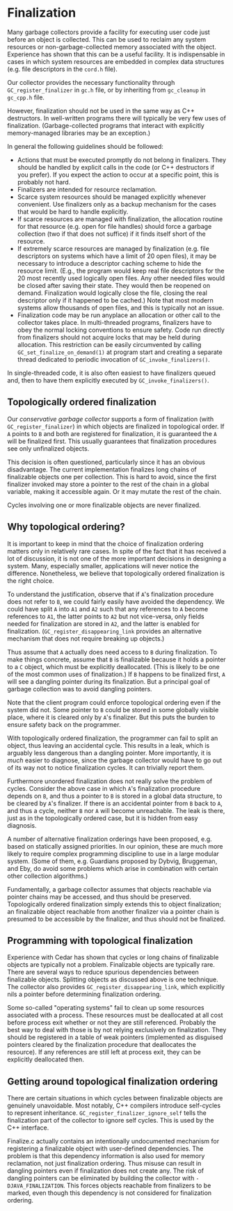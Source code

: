 # Finalization

Many garbage collectors provide a facility for executing user code just before
an object is collected. This can be used to reclaim any system resources
or non-garbage-collected memory associated with the object. Experience has
shown that this can be a useful facility. It is indispensable in cases
in which system resources are embedded in complex data structures (e.g. file
descriptors in the `cord.h` file).

Our collector provides the necessary functionality through
`GC_register_finalizer` in `gc.h` file, or by inheriting from `gc_cleanup` in
`gc_cpp.h` file.

However, finalization should not be used in the same way as C++ destructors.
In well-written programs there will typically be very few uses
of finalization. (Garbage-collected programs that interact with explicitly
memory-managed libraries may be an exception.)

In general the following guidelines should be followed:

  * Actions that must be executed promptly do not belong in finalizers. They
  should be handled by explicit calls in the code (or C++ destructors if you
  prefer). If you expect the action to occur at a specific point, this
  is probably not hard.
  * Finalizers are intended for resource reclamation.
  * Scarce system resources should be managed explicitly whenever convenient.
  Use finalizers only as a backup mechanism for the cases that would be hard
  to handle explicitly.
  * If scarce resources are managed with finalization, the allocation routine
  for that resource (e.g. open for file handles) should force a garbage
  collection (two if that does not suffice) if it finds itself short of the
  resource.
  * If extremely scarce resources are managed by finalization (e.g. file
  descriptors on systems which have a limit of 20 open files), it may
  be necessary to introduce a descriptor caching scheme to hide the resource
  limit. (E.g., the program would keep real file descriptors for the 20 most
  recently used logically open files. Any other needed files would be closed
  after saving their state. They would then be reopened on demand.
  Finalization would logically close the file, closing the real descriptor
  only if it happened to be cached.) Note that most modern systems allow
  thousands of open files, and this is typically not an issue.
  * Finalization code may be run anyplace an allocation or other call to the
  collector takes place. In multi-threaded programs, finalizers have to obey
  the normal locking conventions to ensure safety. Code run directly from
  finalizers should not acquire locks that may be held during allocation.
  This restriction can be easily circumvented by calling
  `GC_set_finalize_on_demand(1)` at program start and creating a separate
  thread dedicated to periodic invocation of `GC_invoke_finalizers()`.

In single-threaded code, it is also often easiest to have finalizers queued
and, then to have them explicitly executed by `GC_invoke_finalizers()`.

## Topologically ordered finalization

Our _conservative garbage collector_ supports a form of finalization (with
`GC_register_finalizer`) in which objects are finalized in topological order.
If `A` points to `B` and both are registered for finalization, it is
guaranteed the `A` will be finalized first. This usually guarantees that
finalization procedures see only unfinalized objects.

This decision is often questioned, particularly since it has an obvious
disadvantage. The current implementation finalizes long chains of finalizable
objects one per collection. This is hard to avoid, since the first finalizer
invoked may store a pointer to the rest of the chain in a global variable,
making it accessible again. Or it may mutate the rest of the chain.

Cycles involving one or more finalizable objects are never finalized.

## Why topological ordering?

It is important to keep in mind that the choice of finalization ordering
matters only in relatively rare cases. In spite of the fact that it has
received a lot of discussion, it is not one of the more important decisions
in designing a system. Many, especially smaller, applications will never
notice the difference. Nonetheless, we believe that topologically ordered
finalization is the right choice.

To understand the justification, observe that if `A`'s finalization procedure
does not refer to `B`, we could fairly easily have avoided the dependency.
We could have split `A` into `A1` and `A2` such that any references to `A`
become references to `A1`, the latter points to `A2` but not vice-versa, only
fields needed for finalization are stored in `A2`, and the latter is enabled
for finalization. (`GC_register_disappearing_link` provides an alternative
mechanism that does not require breaking up objects.)

Thus assume that `A` actually does need access to `B` during finalization.
To make things concrete, assume that `B` is finalizable because it holds
a pointer to a `C` object, which must be explicitly deallocated. (This is
likely to be one of the most common uses of finalization.) If `B` happens to
be finalized first, `A` will see a dangling pointer during its finalization.
But a principal goal of garbage collection was to avoid dangling pointers.

Note that the client program could enforce topological ordering even if the
system did not. Some pointer to `B` could be stored in some globally visible
place, where it is cleared only by `A`'s finalizer. But this puts the burden
to ensure safety back on the programmer.

With topologically ordered finalization, the programmer can fail to split
an object, thus leaving an accidental cycle. This results in a leak, which
is arguably less dangerous than a dangling pointer. More importantly, it is
_much_ easier to diagnose, since the garbage collector would have to go out of
its way not to notice finalization cycles. It can trivially report them.

Furthermore unordered finalization does not really solve the problem
of cycles. Consider the above case in which `A`'s finalization procedure
depends on `B`, and thus a pointer to `B` is stored in a global data
structure, to be cleared by `A`'s finalizer. If there is an accidental pointer
from `B` back to `A`, and thus a cycle, neither `B` nor `A` will become
unreachable. The leak is there, just as in the topologically ordered case, but
it is hidden from easy diagnosis.

A number of alternative finalization orderings have been proposed, e.g. based
on statically assigned priorities. In our opinion, these are much more likely
to require complex programming discipline to use in a large modular system.
(Some of them, e.g. Guardians proposed by Dybvig, Bruggeman, and Eby, do avoid
some problems which arise in combination with certain other collection
algorithms.)

Fundamentally, a garbage collector assumes that objects reachable via pointer
chains may be accessed, and thus should be preserved. Topologically ordered
finalization simply extends this to object finalization; an finalizable object
reachable from another finalizer via a pointer chain is presumed to be
accessible by the finalizer, and thus should not be finalized.

## Programming with topological finalization

Experience with Cedar has shown that cycles or long chains of finalizable
objects are typically not a problem. Finalizable objects are typically rare.
There are several ways to reduce spurious dependencies between finalizable
objects. Splitting objects as discussed above is one technique. The collector
also provides `GC_register_disappearing_link`, which explicitly nils a pointer
before determining finalization ordering.

Some so-called "operating systems" fail to clean up some resources associated
with a process. These resources must be deallocated at all cost before process
exit whether or not they are still referenced. Probably the best way to deal
with those is by not relying exclusively on finalization. They should
be registered in a table of weak pointers (implemented as disguised pointers
cleared by the finalization procedure that deallocates the resource). If any
references are still left at process exit, they can be explicitly deallocated
then.

## Getting around topological finalization ordering

There are certain situations in which cycles between finalizable objects are
genuinely unavoidable. Most notably, C++ compilers introduce self-cycles
to represent inheritance. `GC_register_finalizer_ignore_self` tells the
finalization part of the collector to ignore self cycles. This is used by the
C++ interface.

Finalize.c actually contains an intentionally undocumented mechanism for
registering a finalizable object with user-defined dependencies. The problem
is that this dependency information is also used for memory reclamation, not
just finalization ordering. Thus misuse can result in dangling pointers even
if finalization does not create any. The risk of dangling pointers can be
eliminated by building the collector with `-DJAVA_FINALIZATION`. This forces
objects reachable from finalizers to be marked, even though this dependency
is not considered for finalization ordering.
